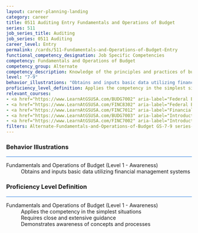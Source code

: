 ```yaml
---
layout: career-planning-landing
category: career
title: 0511 Auditing Entry Fundamentals and Operations of Budget
series: 511
job_series_title: Auditing
job_series: 0511 Auditing
career_level: Entry
permalink: /cards/511-Fundamentals-and-Operations-of-Budget-Entry
functional_competency_designation: Job Specific Competencies
competency: Fundamentals and Operations of Budget
competency_group: Alternate
competency_description: Knowledge of the principles and practices of budget administration and analysis; including preparing, justifying, reporting on, and executing the budget; and the relationships among program, budget, accounting, and reporting systems
level: "7-9"
behavior_illustrations: "Obtains and inputs basic data utilizing financial management systems"
proficiency_level_definition: Applies the competency in the simplest situations ? Requires close and extensive guidance ? Demonstrates awareness of concepts and processes
relevant_courses: 
- <a href="https://www.LearnAtGSUSA.com/BUDG7002" aria-label="Federal Budgeting for Non-Budgeting Personnel (BUDG7000), GSU - https://www.LearnAtGSUSA.com/BUDG7002">Federal Budgeting for Non-Budgeting Personnel (BUDG7000), GSU</a>
- <a href="https://www.LearnAtGSUSA.com/FINC8302" aria-label="Federal Budgeting, Execution and Accounting&#58; The Relationship (FINC8300), GSU - https://www.LearnAtGSUSA.com/FINC8302">Federal Budgeting, Execution and Accounting&#58; The Relationship (FINC8300), GSU</a>
- <a href="https://www.LearnAtGSUSA.com/FINC7012" aria-label="Financial Management Bootcamp for New Federal Managers (FINC7010), GSU - https://www.LearnAtGSUSA.com/FINC7012">Financial Management Bootcamp for New Federal Managers (FINC7010), GSU</a>
- <a href="https://www.LearnAtGSUSA.com/BUDG7003" aria-label="Introduction to Federal Budgeting (BUDG7001), GSU - https://www.LearnAtGSUSA.com/BUDG7003">Introduction to Federal Budgeting (BUDG7001), GSU</a>
- <a href="https://www.LearnAtGSUSA.com/FINC7002" aria-label="Introduction to Financial Management (FINC7000), GSU - https://www.LearnAtGSUSA.com/FINC7002">Introduction to Financial Management (FINC7000), GSU</a>
filters: Alternate-Fundamentals-and-Operations-of-Budget GS-7-9 series-0511
---
```


<div class="desktop:grid-col-6 margin-y-3">
  <div class="border-top-2 bg-white padding-3 shadow-5 height-full members-hover border-1px button-border border-top-blue radius-lg card-text-color">
    <h3>Behavior Illustrations</h3>
    <hr style="background-color: #1b74e0 !important;"/>
    <dl class="text-base card-content-color"><dt>Fundamentals and Operations of Budget (Level 1 - Awareness)</dt><dd>Obtains and inputs basic data utilizing financial management systems</dd></dl>
  </div>
</div>
<div class="desktop:grid-col-6 margin-y-3">
  <div class="border-top-2 bg-white padding-3 shadow-5 height-full members-hover border-1px button-border border-top-blue radius-lg card-text-color">
    <h3>Proficiency Level Definition</h3>
     <hr style="background-color: #1b74e0 !important;"/>
    <dl class="text-base card-content-color"><dt>Fundamentals and Operations of Budget (Level 1 - Awareness)</dt><dd>Applies the competency in the simplest situations </dd><dd> Requires close and extensive guidance </dd><dd> Demonstrates awareness of concepts and processes</dd></dl>
  </div>
</div>